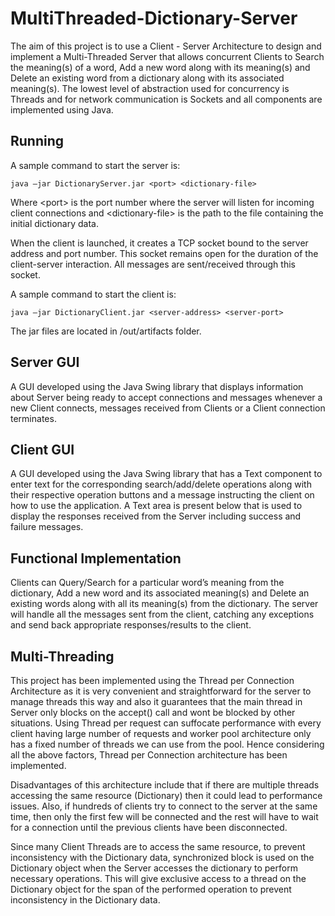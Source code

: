 # MultiThreaded-Dictionary-Server

The aim of this project is to use a Client - Server Architecture to design and implement a Multi-Threaded Server that allows concurrent Clients to Search the meaning(s) of a word, Add a new word along with its meaning(s) and Delete an existing word from a dictionary along with its associated meaning(s). The lowest level of abstraction used for concurrency is Threads and for network communication is Sockets and all components are implemented using Java.


## Running

A sample command to start the server is:

	java –jar DictionaryServer.jar <port> <dictionary-file>

Where \<port> is the port number where the server will listen for incoming client connections and \<dictionary-file> is the path to the file containing the initial dictionary data.

When the client is launched, it creates a TCP socket bound to the server address and port number. This socket remains open for the duration of the client-server interaction. All messages are sent/received through this socket.


A sample command to start the client is:

	java –jar DictionaryClient.jar <server-address> <server-port>

The jar files are located in /out/artifacts folder.

## Server GUI

A GUI developed using the Java Swing library that displays information about Server being ready to accept connections and messages whenever a new Client connects, messages received from Clients or a Client connection terminates. 

## Client GUI

A GUI developed using the Java Swing library that has a Text component to enter text for the corresponding search/add/delete operations along with their respective operation buttons and a message instructing the client on how to use the application. A Text area is present below that is used to display the responses received from the Server including success and failure messages.

## Functional Implementation

Clients can Query/Search for a particular word’s meaning from the dictionary, Add a new word and its associated meaning(s) and Delete an existing words along with all its meaning(s) from the dictionary. The server will handle all the messages sent from the client, catching any exceptions and send back appropriate responses/results to the client. 

## Multi-Threading

This project has been implemented using the Thread per Connection Architecture as it is very convenient and straightforward for the server to manage threads this way and also it guarantees that the main thread in Server only blocks on the accept() call and wont be blocked by other situations. Using Thread per request can suffocate performance with every client having large number of requests and worker pool architecture only has a fixed number of threads we can use from the pool. Hence considering all the above factors, Thread per Connection architecture has been implemented.

Disadvantages of this architecture include that if there are multiple threads accessing the same resource (Dictionary) then it could lead to performance issues. Also, if hundreds of clients try to connect to the server at the same time, then only the first few will be connected and the rest will have to wait for a connection until the previous clients have been disconnected.

Since many Client Threads are to access the same resource, to prevent inconsistency with the Dictionary data, synchronized block is used on the Dictionary object when the Server accesses the dictionary to perform necessary operations. This will give exclusive access to a thread on the Dictionary object for the span of the performed operation to prevent inconsistency in the Dictionary data.
